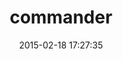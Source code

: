 ---
layout: post
title:  "commander"
repo:   "tj/commander"
date:   2015-02-18 17:27:35
gemurl: https://github.com/tj/commander
---